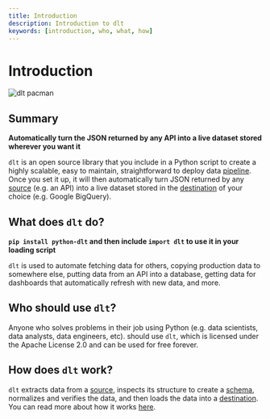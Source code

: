 ```yaml
---
title: Introduction
description: Introduction to dlt
keywords: [introduction, who, what, how]
---
```


# Introduction

![dlt pacman](/img/dlt-pacman.gif)

## Summary

**Automatically turn the JSON returned by any API into a live dataset stored wherever you want it**

`dlt` is an open source library that you include in a Python script to create a highly 
scalable, easy to maintain, straightforward to deploy data [pipeline](general-usage/glossary.md#pipeline).
Once you set it up, it will then automatically turn JSON returned by any 
[source](general-usage/glossary.md#source) (e.g. an API) into a live dataset stored in the 
[destination](general-usage/glossary.md#destination) of your choice (e.g. Google BigQuery).

## What does `dlt` do?

**`pip install python-dlt` and then include `import dlt` to use it in your loading script**

`dlt` is used to automate fetching data for others, copying production data to somewhere else, putting data from an API into a database, getting data for dashboards that automatically refresh with new data, and more.

## Who should use `dlt`?

Anyone who solves problems in their job using Python (e.g. data scientists, data analysts, data engineers, etc). should use `dlt`, which is licensed under the Apache License 2.0 and can be used for free forever. 

## How does `dlt` work?

`dlt` extracts data from a [source](general-usage/glossary.md#source), inspects its structure to create a [schema](general-usage/glossary.md#schema), normalizes and verifies the data,
and then loads the data into a [destination](general-usage/glossary.md#destination). 
You can read more about how it works [here](./how-dlt-works.md).